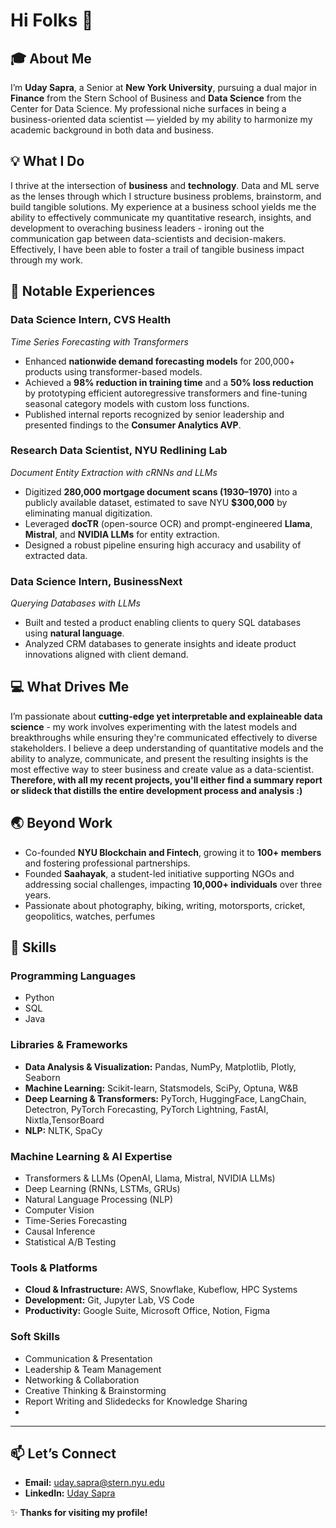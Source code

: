 # Hi Folks 👋  

## 🎓 About Me  
I’m **Uday Sapra**, a Senior at **New York University**, pursuing a dual major in **Finance** from the Stern School of Business and **Data Science** from the Center for Data Science. My professional niche surfaces in being a business-oriented data scientist — yielded by my ability to harmonize my academic background in both data and business. 


## 💡 What I Do  
I thrive at the intersection of **business** and **technology**. Data and ML serve as the lenses through which I structure business problems, brainstorm, and build tangible solutions. My experience at a business school yields me the ability to effectively communicate my quantitative research, insights, and development to overaching business leaders - ironing out the communication gap between data-scientists and decision-makers. Effectively, I have been able to foster a trail of tangible business impact through my work. 


## 🌟 Notable Experiences  

### **Data Science Intern, CVS Health**  
*Time Series Forecasting with Transformers*  
- Enhanced **nationwide demand forecasting models** for 200,000+ products using transformer-based models.  
- Achieved a **98% reduction in training time** and a **50% loss reduction** by prototyping efficient autoregressive transformers and fine-tuning seasonal category models with custom loss functions.  
- Published internal reports recognized by senior leadership and presented findings to the **Consumer Analytics AVP**.  

### **Research Data Scientist, NYU Redlining Lab**  
*Document Entity Extraction with cRNNs and LLMs*  
- Digitized **280,000 mortgage document scans (1930–1970)** into a publicly available dataset, estimated to save NYU **$300,000** by eliminating manual digitization.  
- Leveraged **docTR** (open-source OCR) and prompt-engineered **Llama**, **Mistral**, and **NVIDIA LLMs** for entity extraction.  
- Designed a robust pipeline ensuring high accuracy and usability of extracted data.  

### **Data Science Intern, BusinessNext**  
*Querying Databases with LLMs*  
- Built and tested a product enabling clients to query SQL databases using **natural language**.  
- Analyzed CRM databases to generate insights and ideate product innovations aligned with client demand.  


## 💻 What Drives Me  
I’m passionate about **cutting-edge yet interpretable and explaineable data science** - my work involves experimenting with the latest models and breakthroughs while ensuring they're communicated effectively to diverse stakeholders. I believe a deep understanding of quantitative models and the ability to analyze, communicate, and present the resulting insights is the most effective way to steer business and create value as a data-scientist. **Therefore, with all my recent projects, you'll either find a summary report or slideck that distills the entire development process and analysis :)**


## 🌏 Beyond Work  
- Co-founded **NYU Blockchain and Fintech**, growing it to **100+ members** and fostering professional partnerships.  
- Founded **Saahayak**, a student-led initiative supporting NGOs and addressing social challenges, impacting **10,000+ individuals** over three years.
- Passionate about photography, biking, writing, motorsports, cricket, geopolitics, watches, perfumes


## 🔧 Skills  
### Programming Languages  
- Python  
- SQL  
- Java  

### Libraries & Frameworks  
- **Data Analysis & Visualization:** Pandas, NumPy, Matplotlib, Plotly, Seaborn  
- **Machine Learning:** Scikit-learn, Statsmodels, SciPy, Optuna, W&B
- **Deep Learning & Transformers:** PyTorch, HuggingFace, LangChain, Detectron, PyTorch Forecasting, PyTorch Lightning, FastAI, Nixtla,TensorBoard 
- **NLP:** NLTK, SpaCy  

### Machine Learning & AI Expertise  
- Transformers & LLMs (OpenAI, Llama, Mistral, NVIDIA LLMs)  
- Deep Learning (RNNs, LSTMs, GRUs)  
- Natural Language Processing (NLP)  
- Computer Vision  
- Time-Series Forecasting  
- Causal Inference  
- Statistical A/B Testing  

### Tools & Platforms  
- **Cloud & Infrastructure:** AWS, Snowflake, Kubeflow, HPC Systems  
- **Development:** Git, Jupyter Lab, VS Code  
- **Productivity:** Google Suite, Microsoft Office, Notion, Figma  

### Soft Skills  
- Communication & Presentation
- Leadership & Team Management
- Networking & Collaboration
- Creative Thinking & Brainstorming 
- Report Writing and Slidedecks for Knowledge Sharing
- 

---

## 📫 Let’s Connect  
- **Email:** uday.sapra@stern.nyu.edu  
- **LinkedIn:** [Uday Sapra](https://www.linkedin.com/in/uday-sapra/)  

✨ **Thanks for visiting my profile!**  
